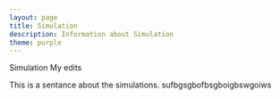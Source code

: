 ```yaml
---
layout: page
title: Simulation
description: Information about Simulation
theme: purple
---
```


Simulation My edits

This is a sentance about the simulations.
sufbgsgbofbsgboigbswgoiws